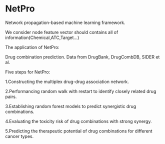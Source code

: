 # NetPro

Network propagation-based machine learning framework.

We consider node feature vector should contains all of information(Chemical,ATC,Target...)

The application of NetPro:

Drug combination prediction.  Data from DrugBank, DrugCombDB, SIDER et al.

Five steps for NetPro:

1.Constructing the multiplex drug-drug association network.

2.Performancing random walk with restart to identify closely related drug pairs.

3.Establishing random  forest models to predict synergistic drug combinations.

4.Evaluating the toxicity risk of drug combinations with strong synergy.

5.Predicting the therapeutic potential of drug combinations for different cancer types.
